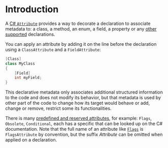 # Introduction

A [C# `Attribute`](https://docs.microsoft.com/en-us/dotnet/csharp/programming-guide/concepts/attributes/) provides a way to decorate a declaration to associate metadata to: a class, a method, an enum, a field, a property or any [other supported](https://docs.microsoft.com/en-us/dotnet/csharp/programming-guide/concepts/attributes/#attribute-targets) declarations.

You can apply an attribute by adding it on the line before the declaration using a `ClassAttribute` and a `FieldAttribute`:

```csharp
[Class]
class MyClass
{
    [Field]
    int myField;
}
```

This declarative metadata only associates additional structured information to the code and does not modify its behavior, but that metadata is used by other part of the code to change how its target would behave or add, change or remove, restrict some its functionalities.

There is many [predefined and reserved attributes](https://docs.microsoft.com/en-us/dotnet/csharp/language-reference/attributes/general#conditional-attribute), for example: `Flags`, `Obsolete`, `Conditional`, each has a specific that can be looked up on the C# documentation. Note that the full name of an attribute like [`Flags`](https://docs.microsoft.com/en-us/dotnet/api/system.flagsattribute?view=net-6.0) is `FlagsAttribute` by convention, but the suffix _Attribute_ can be omitted when applied on a declaration.
